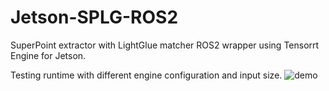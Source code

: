 # Jetson-SPLG-ROS2
SuperPoint extractor with LightGlue matcher ROS2 wrapper using Tensorrt Engine for Jetson.

Testing runtime with different engine configuration and input size.
![demo](./splg_jetson.gif)
